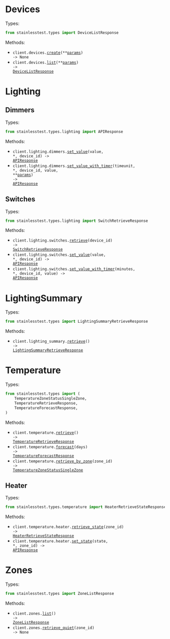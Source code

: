 # Devices

Types:

```python
from stainlesstest.types import DeviceListResponse
```

Methods:

- <code title="post /devices">client.devices.<a href="./src/stainlesstest/resources/devices.py">create</a>(\*\*<a href="src/stainlesstest/types/device_create_params.py">params</a>) -> None</code>
- <code title="get /devices">client.devices.<a href="./src/stainlesstest/resources/devices.py">list</a>(\*\*<a href="src/stainlesstest/types/device_list_params.py">params</a>) -> <a href="./src/stainlesstest/types/device_list_response.py">DeviceListResponse</a></code>

# Lighting

## Dimmers

Types:

```python
from stainlesstest.types.lighting import APIResponse
```

Methods:

- <code title="post /lighting/dimmers/{deviceId}/{value}">client.lighting.dimmers.<a href="./src/stainlesstest/resources/lighting/dimmers.py">set_value</a>(value, \*, device_id) -> <a href="./src/stainlesstest/types/lighting/api_response.py">APIResponse</a></code>
- <code title="post /lighting/dimmers/{deviceId}/{value}/timer/{timeunit}">client.lighting.dimmers.<a href="./src/stainlesstest/resources/lighting/dimmers.py">set_value_with_timer</a>(timeunit, \*, device_id, value, \*\*<a href="src/stainlesstest/types/lighting/dimmer_set_value_with_timer_params.py">params</a>) -> <a href="./src/stainlesstest/types/lighting/api_response.py">APIResponse</a></code>

## Switches

Types:

```python
from stainlesstest.types.lighting import SwitchRetrieveResponse
```

Methods:

- <code title="get /lighting/switches/{deviceId}">client.lighting.switches.<a href="./src/stainlesstest/resources/lighting/switches.py">retrieve</a>(device_id) -> <a href="./src/stainlesstest/types/lighting/switch_retrieve_response.py">SwitchRetrieveResponse</a></code>
- <code title="post /lighting/switches/{deviceId}/{value}">client.lighting.switches.<a href="./src/stainlesstest/resources/lighting/switches.py">set_value</a>(value, \*, device_id) -> <a href="./src/stainlesstest/types/lighting/api_response.py">APIResponse</a></code>
- <code title="post /lighting/switches/{deviceId}/{value}/timer/{minutes}">client.lighting.switches.<a href="./src/stainlesstest/resources/lighting/switches.py">set_value_with_timer</a>(minutes, \*, device_id, value) -> <a href="./src/stainlesstest/types/lighting/api_response.py">APIResponse</a></code>

# LightingSummary

Types:

```python
from stainlesstest.types import LightingSummaryRetrieveResponse
```

Methods:

- <code title="get /lightingSummary">client.lighting_summary.<a href="./src/stainlesstest/resources/lighting_summary.py">retrieve</a>() -> <a href="./src/stainlesstest/types/lighting_summary_retrieve_response.py">LightingSummaryRetrieveResponse</a></code>

# Temperature

Types:

```python
from stainlesstest.types import (
    TemperatureZoneStatusSingleZone,
    TemperatureRetrieveResponse,
    TemperatureForecastResponse,
)
```

Methods:

- <code title="get /temperature">client.temperature.<a href="./src/stainlesstest/resources/temperature/temperature.py">retrieve</a>() -> <a href="./src/stainlesstest/types/temperature_retrieve_response.py">TemperatureRetrieveResponse</a></code>
- <code title="get /temperature/forecast/{days}">client.temperature.<a href="./src/stainlesstest/resources/temperature/temperature.py">forecast</a>(days) -> <a href="./src/stainlesstest/types/temperature_forecast_response.py">TemperatureForecastResponse</a></code>
- <code title="get /temperature/{zoneId}">client.temperature.<a href="./src/stainlesstest/resources/temperature/temperature.py">retrieve_by_zone</a>(zone_id) -> <a href="./src/stainlesstest/types/temperature_zone_status_single_zone.py">TemperatureZoneStatusSingleZone</a></code>

## Heater

Types:

```python
from stainlesstest.types.temperature import HeaterRetrieveStateResponse
```

Methods:

- <code title="get /temperature/{zoneId}/heater">client.temperature.heater.<a href="./src/stainlesstest/resources/temperature/heater.py">retrieve_state</a>(zone_id) -> <a href="./src/stainlesstest/types/temperature/heater_retrieve_state_response.py">HeaterRetrieveStateResponse</a></code>
- <code title="post /temperature/{zoneId}/heater/{state}">client.temperature.heater.<a href="./src/stainlesstest/resources/temperature/heater.py">set_state</a>(state, \*, zone_id) -> <a href="./src/stainlesstest/types/lighting/api_response.py">APIResponse</a></code>

# Zones

Types:

```python
from stainlesstest.types import ZoneListResponse
```

Methods:

- <code title="get /zones">client.zones.<a href="./src/stainlesstest/resources/zones.py">list</a>() -> <a href="./src/stainlesstest/types/zone_list_response.py">ZoneListResponse</a></code>
- <code title="get /zones/{zoneId}/quiet">client.zones.<a href="./src/stainlesstest/resources/zones.py">retrieve_quiet</a>(zone_id) -> None</code>
